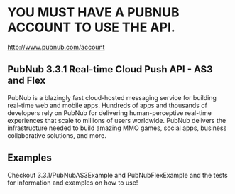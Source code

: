 # YOU MUST HAVE A PUBNUB ACCOUNT TO USE THE API.
http://www.pubnub.com/account

## PubNub 3.3.1 Real-time Cloud Push API - AS3 and Flex

PubNub is a blazingly fast cloud-hosted messaging service for building
real-time web and mobile apps. Hundreds of apps and thousands of developers
rely on PubNub for delivering human-perceptive real-time
experiences that scale to millions of users worldwide. PubNub delivers
the infrastructure needed to build amazing MMO games, social apps,
business collaborative solutions, and more.

## Examples
Checkout 3.3.1/PubNubAS3Example and PubNubFlexExample and the tests for information and examples on how to use!

